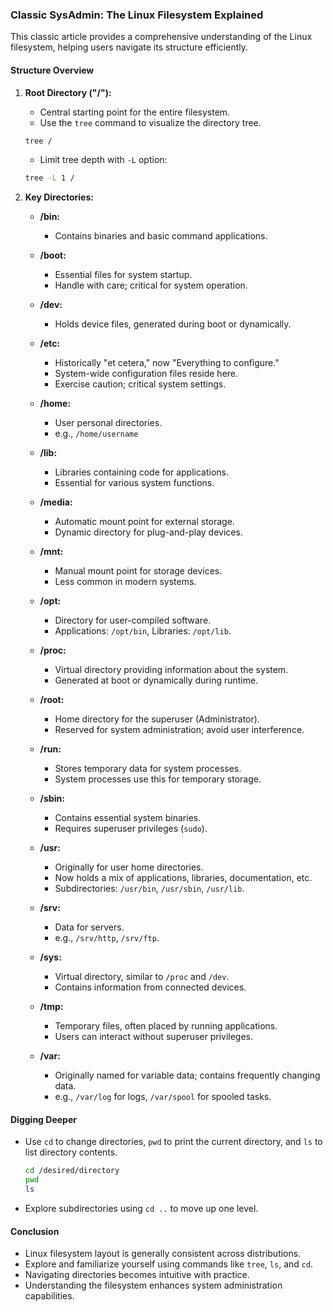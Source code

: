### Classic SysAdmin: The Linux Filesystem Explained

This classic article provides a comprehensive understanding of the Linux filesystem, helping users navigate its structure efficiently.

#### Structure Overview

1. **Root Directory ("/"):**
   - Central starting point for the entire filesystem.
   - Use the `tree` command to visualize the directory tree.

   ```bash
   tree /
   ```

   - Limit tree depth with `-L` option:

   ```bash
   tree -L 1 /
   ```

2. **Key Directories:**

   - **/bin:**
     - Contains binaries and basic command applications.

   - **/boot:**
     - Essential files for system startup.
     - Handle with care; critical for system operation.

   - **/dev:**
     - Holds device files, generated during boot or dynamically.

   - **/etc:**
     - Historically "et cetera," now "Everything to configure."
     - System-wide configuration files reside here.
     - Exercise caution; critical system settings.

   - **/home:**
     - User personal directories.
     - e.g., `/home/username`

   - **/lib:**
     - Libraries containing code for applications.
     - Essential for various system functions.

   - **/media:**
     - Automatic mount point for external storage.
     - Dynamic directory for plug-and-play devices.

   - **/mnt:**
     - Manual mount point for storage devices.
     - Less common in modern systems.

   - **/opt:**
     - Directory for user-compiled software.
     - Applications: `/opt/bin`, Libraries: `/opt/lib`.

   - **/proc:**
     - Virtual directory providing information about the system.
     - Generated at boot or dynamically during runtime.

   - **/root:**
     - Home directory for the superuser (Administrator).
     - Reserved for system administration; avoid user interference.

   - **/run:**
     - Stores temporary data for system processes.
     - System processes use this for temporary storage.

   - **/sbin:**
     - Contains essential system binaries.
     - Requires superuser privileges (`sudo`).

   - **/usr:**
     - Originally for user home directories.
     - Now holds a mix of applications, libraries, documentation, etc.
     - Subdirectories: `/usr/bin`, `/usr/sbin`, `/usr/lib`.

   - **/srv:**
     - Data for servers.
     - e.g., `/srv/http`, `/srv/ftp`.

   - **/sys:**
     - Virtual directory, similar to `/proc` and `/dev`.
     - Contains information from connected devices.

   - **/tmp:**
     - Temporary files, often placed by running applications.
     - Users can interact without superuser privileges.

   - **/var:**
     - Originally named for variable data; contains frequently changing data.
     - e.g., `/var/log` for logs, `/var/spool` for spooled tasks.

#### Digging Deeper

- Use `cd` to change directories, `pwd` to print the current directory, and `ls` to list directory contents.
  
  ```bash
  cd /desired/directory
  pwd
  ls
  ```

- Explore subdirectories using `cd ..` to move up one level.

#### Conclusion

- Linux filesystem layout is generally consistent across distributions.
- Explore and familiarize yourself using commands like `tree`, `ls`, and `cd`.
- Navigating directories becomes intuitive with practice.
- Understanding the filesystem enhances system administration capabilities.